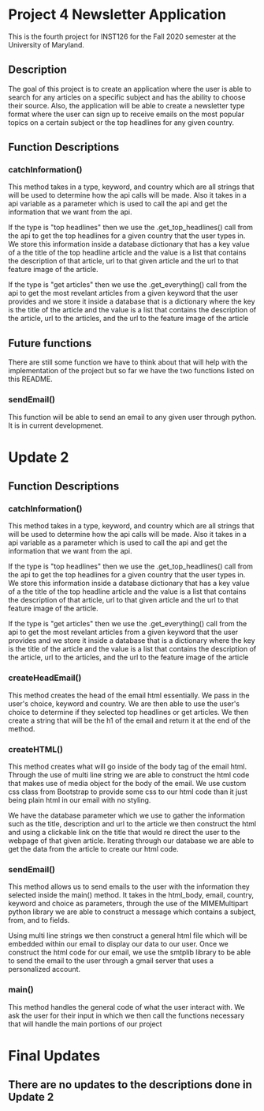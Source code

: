 # Project 4 Newsletter Application 

This is the fourth project for INST126 for the Fall 2020 semester at the University of Maryland.


## Description 

The goal of this project is to create an application where the user is able to search for any articles on a specific 
subject and has the ability to choose their source. Also, the application will be able to create a newsletter type format 
where the user can sign up to receive emails on the most popular topics on a certain subject or the top headlines for any given country. 


## Function Descriptions

### catchInformation() 
This method takes in a type, keyword, and country which are all strings that will be used to determine how
the api calls will be made. Also it takes in a api variable as a parameter which is used to call the api and get
the information that we want from the api. 

If the type is "top headlines" then we use the .get_top_headlines() call from the api to get the top headlines 
for a given country that the user types in. We store this information inside a database dictionary that has a key value of 
a the title of the top headline article and the value is a list that contains the description of that article, url to that given article
and the url to that feature image of the article. 

If the type is "get articles" then we use the .get_everything() call from the api to get the most revelant articles
from a given keyword that the user provides and we store it inside a database that is a dictionary where the key is
the title of the article and the value is a list that contains the description of the article, url to the articles,
and the url to the feature image of the article 

## Future functions
There are still some function we have to think about that will help with the implementation of the project but so 
far we have the two functions listed on this README. 

### sendEmail()
This function will be able to send an email to any given user through python. It is in current developmenet. 

# Update 2 

## Function Descriptions

### catchInformation() 
This method takes in a type, keyword, and country which are all strings that will be used to determine how
the api calls will be made. Also it takes in a api variable as a parameter which is used to call the api and get
the information that we want from the api. 

If the type is "top headlines" then we use the .get_top_headlines() call from the api to get the top headlines 
for a given country that the user types in. We store this information inside a database dictionary that has a key value of 
a the title of the top headline article and the value is a list that contains the description of that article, url to that given article
and the url to that feature image of the article. 

If the type is "get articles" then we use the .get_everything() call from the api to get the most revelant articles
from a given keyword that the user provides and we store it inside a database that is a dictionary where the key is
the title of the article and the value is a list that contains the description of the article, url to the articles,
and the url to the feature image of the article 

### createHeadEmail() 
This method creates the head of the email html essentially. We pass in the user's choice, keyword and country. 
We are then able to use the user's choice to determine if they selected top headlines or get articles. 
We then create a string that will be the h1 of the email and return it at the end of the method. 

### createHTML()
This method creates what will go inside of the body tag of the email html. Through the use of multi line string we are able 
to construct the html code that makes use of media object for the body of the email. We use custom css class from Bootstrap to provide some css to our html 
code than it just being plain html in our email with no styling. 

We have the database parameter which we use to gather the information such as the title, description and url to the article
we then construct the html and using a clickable link on the title that would re direct the user to the webpage of that given article.
Iterating through our database we are able to get the data from the article to create our html code. 

### sendEmail()
This method allows us to send emails to the user with the information they selected inside the main() method. 
It takes in the html_body, email, country, keyword and choice as parameters, through the use of the MIMEMultipart python library
we are able to construct a message which contains a subject, from, and to fields. 

Using multi line strings we then construct a general html file which will be embedded within our email to display our data to
our user. Once we construct the html code for our email, we use the smtplib library to be able to send the email to the user 
through a gmail server that uses a personalized account. 

### main()
This method handles the general code of what the user interact with. 
We ask the user for their input in which we then call the functions necessary that will handle the main portions 
of our project

# Final Updates 

## There are no updates to the descriptions done in Update 2
